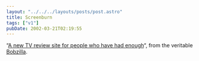 ```yaml
---
layout: "../../../layouts/posts/post.astro"
title: Screenburn
tags: ["v1"]
pubDate: 2002-03-21T02:19:55
---
```


&#8220;[A new TV review site for people who have had enough][1]&#8220;, from the veritable [Bobzilla][2].

[1]: http://screenburn.org/
[2]: http://www.bobzilla.co.uk/
